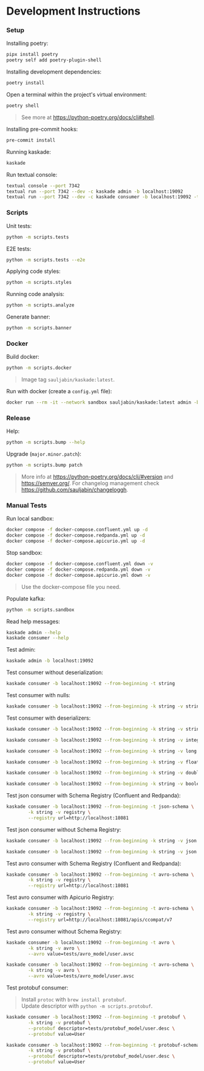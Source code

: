 # Development Instructions

### Setup

Installing poetry:

```bash
pipx install poetry
poetry self add poetry-plugin-shell
```

Installing development dependencies:

```bash
poetry install
```

Open a terminal within the project's virtual environment:

```bash
poetry shell
```

> See more at https://python-poetry.org/docs/cli#shell.

Installing pre-commit hooks:

```bash
pre-commit install
```

Running kaskade:

```bash
kaskade
```

Run textual console:

```bash
textual console --port 7342
textual run --port 7342 --dev -c kaskade admin -b localhost:19092
textual run --port 7342 --dev -c kaskade consumer -b localhost:19092 -t my-topic
```

### Scripts

Unit tests:

```bash
python -m scripts.tests
```

E2E tests:

```bash
python -m scripts.tests --e2e
```

Applying code styles:

```bash
python -m scripts.styles
```

Running code analysis:

```bash
python -m scripts.analyze
```

Generate banner:

```bash
python -m scripts.banner
```

### Docker

Build docker:

```bash
python -m scripts.docker
```

> Image tag `sauljabin/kaskade:latest`.

Run with docker (create a `config.yml` file):

```bash
docker run --rm -it --network sandbox sauljabin/kaskade:latest admin -b kafka1:9092
```

### Release

Help:

```bash
python -m scripts.bump --help
```

Upgrade (`major.minor.patch`):

```bash
python -m scripts.bump patch
```

> More info at https://python-poetry.org/docs/cli/#version and https://semver.org/.
> For changelog management check https://github.com/sauljabin/changeloggh.

### Manual Tests

Run local sandbox:

```bash
docker compose -f docker-compose.confluent.yml up -d
docker compose -f docker-compose.redpanda.yml up -d
docker compose -f docker-compose.apicurio.yml up -d
```

Stop sandbox:

```bash
docker compose -f docker-compose.confluent.yml down -v
docker compose -f docker-compose.redpanda.yml down -v
docker compose -f docker-compose.apicurio.yml down -v
```

> Use the docker-compose file you need.

Populate kafka:

```bash
python -m scripts.sandbox
```

Read help messages:

```bash
kaskade admin --help
kaskade consumer --help
```

Test admin:

```bash
kaskade admin -b localhost:19092
```

Test consumer without deserialization:

```bash
kaskade consumer -b localhost:19092 --from-beginning -t string
```

Test consumer with nulls:

```bash
kaskade consumer -b localhost:19092 --from-beginning -k string -v string -t null
```

Test consumer with deserializers:

```bash
kaskade consumer -b localhost:19092 --from-beginning -k string -v string -t string
```

```bash
kaskade consumer -b localhost:19092 --from-beginning -k string -v integer -t integer
```

```bash
kaskade consumer -b localhost:19092 --from-beginning -k string -v long -t long
```

```bash
kaskade consumer -b localhost:19092 --from-beginning -k string -v float -t float
```

```bash
kaskade consumer -b localhost:19092 --from-beginning -k string -v double -t double
```

```bash
kaskade consumer -b localhost:19092 --from-beginning -k string -v boolean -t boolean
```

Test json consumer with Schema Registry (Confluent and Redpanda):

```bash
kaskade consumer -b localhost:19092 --from-beginning -t json-schema \
        -k string -v registry \
        --registry url=http://localhost:18081
```

Test json consumer without Schema Registry:

```bash
kaskade consumer -b localhost:19092 --from-beginning -k string -v json -t json
```

```bash
kaskade consumer -b localhost:19092 --from-beginning -k string -v json -t json-schema
```

Test avro consumer with Schema Registry (Confluent and Redpanda):

```bash
kaskade consumer -b localhost:19092 --from-beginning -t avro-schema \
        -k string -v registry \
        --registry url=http://localhost:18081
```

Test avro consumer with Apicurio Registry:

```bash
kaskade consumer -b localhost:19092 --from-beginning -t avro-schema \
        -k string -v registry \
        --registry url=http://localhost:18081/apis/ccompat/v7
```

Test avro consumer without Schema Registry:

```bash
kaskade consumer -b localhost:19092 --from-beginning -t avro \
        -k string -v avro \
        --avro value=tests/avro_model/user.avsc
```

```bash
kaskade consumer -b localhost:19092 --from-beginning -t avro-schema \
        -k string -v avro \
        --avro value=tests/avro_model/user.avsc
```

Test protobuf consumer:

> Install `protoc` with `brew install protobuf`.\
> Update descriptor with `python -m scripts.protobuf`.

```bash
kaskade consumer -b localhost:19092 --from-beginning -t protobuf \
        -k string -v protobuf \
        --protobuf descriptor=tests/protobuf_model/user.desc \
        --protobuf value=User
```

```bash
kaskade consumer -b localhost:19092 --from-beginning -t protobuf-schema \
        -k string -v protobuf \
        --protobuf descriptor=tests/protobuf_model/user.desc \
        --protobuf value=User
```